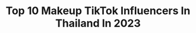 ---
title: Top 10 Makeup TikTok Influencers In Thailand In 2023
description: >-
  Find top makeup TikTok influencers in Thailand in 2023. Most popular hashtags: #makeup #fyp #tiktok #foryou.
platform: TikTok
hits: 27
text_top: Identify the top-rated TikTok accounts on inBeat.
text_bottom: Our platform aggregates 27 TikTok influencers like this in Thailand for you to work with.
profiles:
  - username: "hyunyok"
    fullname: >-
      Hyunyok-ฮยอนหยก
    bio: >-
      ทายเงา | 1998s | BeautyJoker Thanks Followers 🌻Ig : hyunyok🌻 For work 👇
    location: "Thailand"
    followers: 247600
    engagement: 1007
    commentsToLikes: 0.061066
    id: ckblgemaya2oq0j23gz9kps2o
    verified: false
    hashtags: "#fyp, #beautyjoker, #funny, #lipstick"
  - username: "ploysai_naja"
    fullname: >-
      PloysaiNaja
    bio: >-
      FB: พลอย ใส Ig:Ploysai_naja
    location: "Thailand"
    followers: 37800
    engagement: 1034
    commentsToLikes: 0.021589
    id: ck8nbf0vb9lqx0j78tr7wvj82
    verified: false
    hashtags: "#makeup, #ploysainaja, #beatyourbestchallenge, #dance"
  - username: "2__yun__2"
    fullname: >-
      정다윤  Da Yun 郑多尹
    bio: >-
      ‼️ 인스타로 오세요 come to my insta ‼️
    location: "Thailand"
    followers: 461300
    engagement: 429
    commentsToLikes: 0.010674
    id: ck83k060p8a4p0j78n5nyjgph
    verified: false
    hashtags: "#makeupvideos, #makeupartist, #koreanmakeup, #koreanstyle"
  - username: "fehfi_beauty"
    fullname: >-
      FEHFI TICHANAN 
    bio: >-
      💕รับรีวิวสินค้านะคะ ติดต่อได้ที่📌LINE : fehfi_tichanan
    location: "Thailand"
    followers: 937100
    engagement: 734
    commentsToLikes: 0.015488
    id: ck7znzdfjgc380j78xycxlkhj
    verified: false
    hashtags: "#makeuptutorial, #makeup, #beauty, #fyp"
  - username: "iamdear.r"
    fullname: >-
      imdear.r
    bio: >-
      📌 รับโปรโมทสินค้า 📌 ✨ ติดตามไอจีเค้าหน่อยเร๊ว ✨
    location: "Thailand"
    followers: 70700
    engagement: 1040
    commentsToLikes: 0.022751
    id: ckcu8b56vc2ze0j237xk83wdi
    verified: false
    hashtags: "#makeup, #viral, #trend, #fyp"
  - username: "toocal"
    fullname: >-
      Too Calderone
    bio: >-
      FB: Too Calderone Ig: @Toocalderone
    location: "Thailand"
    followers: 43200
    engagement: 951
    commentsToLikes: 0.014439
    id: ckbkrqksymga80j23v2p1ij1a
    verified: false
    hashtags: "#thailand, #fyp, #foryoupage, #dragqueen"
  - username: "namtanlita"
    fullname: >-
      Namtan lita
    bio: >-
      IG : namtanlitaa Twitter : Namtanlita24 MissUniverse Thailand 2016 🦋🦋🦋
    location: "Thailand"
    followers: 219800
    engagement: 606
    commentsToLikes: 0.003475
    id: ck9vcmcxyr7gh0j781tgl4ieg
    verified: false
    hashtags: "#foryou, #makeup, #fyp, #workout"
  - username: "mikimisasaki"
    fullname: >-
      Misasaki
    bio: >-
      สนุกด้วยกันกับคลิปประจำวันของ มิกิ นะคะ 💕 For work : FB page ค่ะ 🍭 Thx ka
    location: "Thailand"
    followers: 86900
    engagement: 606
    commentsToLikes: 0.116282
    id: ckcp9jl5dednv0j23i5y4anmm
    verified: false
    hashtags: "#tiktok, #misasakipets, #misasakifood, #hillssciencediet"
  - username: "guzbell_def.g"
    fullname: >-
      guzbell_defg
    bio: >-
      ติดต่อ 0619194566 (เฉพาะงาน)
    location: "Thailand"
    followers: 418700
    engagement: 1065
    commentsToLikes: 0.022683
    id: ck9f2g8tpd2vm0j78rd0ru8jn
    verified: false
    hashtags: "#ola, #narsissist, #contemporarydance, #dance"
  - username: "shopeeth"
    fullname: >-
      Shopee Thailand
    bio: >-
      รวมมิตร สินค้าฮิตจาก #รีวิวช้อปปี้ 👇🏻
    location: "Thailand"
    followers: 780100
    engagement: 468
    commentsToLikes: 0.021777
    id: ckblko6xzdfxs0j23yy9azvt8
    verified: true
    hashtags: "#stitch, #asmr, #shopeefoodth, #meme"
---